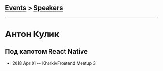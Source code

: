 ## [Events](../README.md) > [Speakers](../speakers.md)
---

# Антон Кулик

## Под капотом React Native
- 2018 Apr 01 -- KharkivFrontend Meetup 3    
